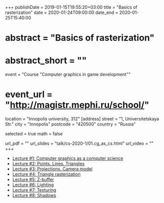 +++
publishDate = 2019-01-15T19:55:20+03:00
title = "Basics of rasterization"
date = 2020-01-24T09:00:00
date_end = 2020-01-25T15:40:00
# abstract = "Basics of rasterization"
# abstract_short = ""
event = "Course \"Computer graphics in game development\""
# event_url = "http://magistr.mephi.ru/school/"
location = "Innopolis university, 312"
[address]
  street = "1, Universitetskaya Str."
  city = "Innopolis"
  postcode = "420500"
  country = "Russia"

selected = true
math = false

url_pdf = ""
url_slides = "talk/cs-2020-1/01.cg_as_cs.html"
url_video = ""
+++

- [Lecture #1: Computer graphics as a computer science](https://djbelyak.ru/talk/cs-2020-1/01.cg_as_cs.html)
- [Lecture #2: Points. Lines. Triangles](https://djbelyak.ru/talk/cs-2020-1/02.point_lines_triangles.html)
- [Lecture #3: Projections. Camera model](https://djbelyak.ru/talk/cs-2020-1/03.projections_camera_model.html)
- [Lecture #4: Triangle rasterization](https://djbelyak.ru/talk/cs-2020-1/04.trianlge_rasterization.html)
- [Lecture #5: Z-buffer](https://djbelyak.ru/talk/cs-2020-1/05.z_buffer.html)
- [Lecture #6: Lighting](https://djbelyak.ru/talk/cs-2020-1/06.lighting.html)
- [Lecture #7: Texturing](https://djbelyak.ru/talk/cs-2020-1/07.texturing.html)
- [Lecture #8: Shadows](https://djbelyak.ru/talk/cs-2020-1/08.shadows.html)
